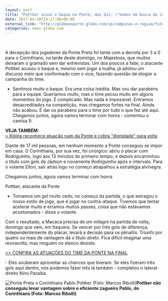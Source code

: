 ```yaml
---
layout: post
title: "Pottker acusa o baque na Ponte, mas diz: \"Vamos em busca do impossível\" "
date: 2017-04-30T19:17:00+00:00
external_link: "http://globoesporte.globo.com/sp/campinas-e-regiao/futebol/times/ponte-preta/noticia/2017/04/pottker-acusa-o-baque-na-ponte-mas-diz-vamos-em-busca-do-impossivel.html"
categories: news globo.com
---
```

&nbsp;

A decepção dos jogadores da Ponte Preta foi tanta com a derrota por 3 a 0 para o Corinthians, na tarde deste domingo, no Majestoso, que muitos deixaram o gramado sem dar entrevistas. Um dos poucos a falar, o atacante Pottker acusou o baque e, mesmo sem jogar a toalha, já adotou um discurso meio que conformado com o vice, fazendo questão de elogiar a campanha do time.&nbsp;

- Sentimos muito o baque. Era uma coisa inédita. Mas vou dar parabéns para a equipe. Queríamos muito, mas o time pecou muito em alguns momentos do jogo. É complicado. Mas nada é impossível. Entramos desacreditados na competição, mas chegamos fortes na final. Ainda não acabou. É dar os parabéns para o time por tudo o que fez até aqui. Chegamos juntos, agora vamos terminar com honra - comentou o camisa 9.&nbsp;

**VEJA TAMBÉM:**  
[\>&nbsp;Kleina reconhece atuação ruim da Ponte e cobra "dignidade" para volta](http://globoesporte.globo.com/sp/campinas-e-regiao/futebol/times/ponte-preta/noticia/2017/04/kleina-reconhece-atuacao-ruim-da-ponte-e-cobra-dignidade-para-volta.html)

Diante de 17 mil pessoas, em nenhum momento a Ponte conseguiu se impor em casa. O Corinthians, por sua vez, foi cirúrgico: abriu o placar com Rodriguinho, logo aos 13 minutos do primeiro tempo, e depois encaminhou o título com gols de Jádson e novamente Rodriguinho após o intervalo. Para o volante Elton, sair atrás logo no começo atrapalhou a estratégia alvinegra.

Chegamos juntos, agora vamos terminar com honra&nbsp;

Pottker, atacante da Ponte

- Tomamos um gol muito cedo, no começo da partida, o que estragou o nosso estilo de jogo, que é jogar no contra-ataque. Tivemos que tentar acelerar muito e erramos muitos passes, coisa que não estávamos acostumados - disse o volante.&nbsp;

Com o resultado, a Macaca precisa de um milagre na partida de volta, domingo que vem, em Itaquera. Se vencer por três gols de diferença, independentemente do placar, levará a decisão para os pênaltis. Triunfo por quatro ou mais de vantagem dá o título direto. Fica difícil imaginar uma reviravolta, mas ninguém no elenco desiste.&nbsp;

[\>\> CONFIRA AS ATUAÇÕES DO TIME DA PONTE NA FINAL](http://globoesporte.globo.com/sp/campinas-e-regiao/futebol/times/ponte-preta/noticia/2017/04/pottker-tenta-resolver-sozinho-mas-ve-ponte-fracassar-no-coletivo-atuacoes.html)

-&nbsp;Eles souberam aproveitar as chances que tiveram. Se eles fizeram três gols aqui dentro, nós podemos fazer três lá também - completou o lateral-direito Nino Paraíba.&nbsp;

 ![Ponte Preta x Corinthians Pablo Pottker (Foto: Marcos Ribolli)](http://s2.glbimg.com/wMX7j103sUjbsgy5cLYA92se0p4=/0x50:1000x572/690x360/s.glbimg.com/es/ge/f/original/2017/04/30/rib4265.jpg "Ponte Preta x Corinthians Pablo Pottker (Foto: Marcos Ribolli)")**Pottker não conseguiu levar vantagem sobre&nbsp;o eficiente zagueiro Pablo, do Corinthians (Foto: Marcos Ribolli)**


